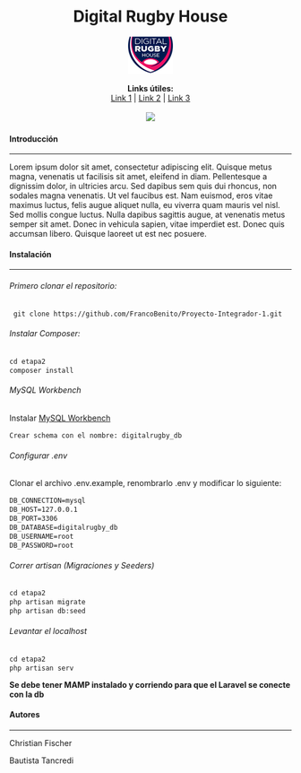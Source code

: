 <center> <h1>Digital Rugby House</h1> </center>

<center> <img src="/etapa2/public/images/drh_logo80.png"> </center>

<p align="center">
  <b>Links útiles:</b><br>
  <a href="#">Link 1</a> |
  <a href="#">Link 2</a> |
  <a href="#">Link 3</a>
  <br><br>
  <img src="https://media.giphy.com/media/pNZcFyDjxOawU/giphy.gif">
</p>

<h4> Introducción </h4>

---

<p> 
Lorem ipsum dolor sit amet, consectetur adipiscing elit. Quisque metus magna, venenatis ut facilisis sit amet, eleifend in diam. Pellentesque a dignissim dolor, in ultricies arcu. Sed dapibus sem quis dui rhoncus, non sodales magna venenatis. Ut vel faucibus est. Nam euismod, eros vitae maximus luctus, felis augue aliquet nulla, eu viverra quam mauris vel nisl. Sed mollis congue luctus. Nulla dapibus sagittis augue, at venenatis metus semper sit amet. Donec in vehicula sapien, vitae imperdiet est. Donec quis accumsan libero. Quisque laoreet ut est nec posuere.  </p>

<h4> Instalación </h4>

---

<h6>  Primero clonar el repositorio: </h6>

```
 git clone https://github.com/FrancoBenito/Proyecto-Integrador-1.git 
```

<h6> Instalar Composer: </h6>

```
cd etapa2
composer install
```

<h6> MySQL Workbench </h6>

Instalar <a href="https://www.mysql.com/products/workbench/">MySQL Workbench</a>

```
Crear schema con el nombre: digitalrugby_db
```

<h6> Configurar .env </h6>

<p>Clonar el archivo .env.example, renombrarlo .env y modificar lo siguiente:</p>

```
DB_CONNECTION=mysql
DB_HOST=127.0.0.1
DB_PORT=3306
DB_DATABASE=digitalrugby_db
DB_USERNAME=root
DB_PASSWORD=root
```

<h6> Correr artisan (Migraciones y Seeders) </h6>

```
cd etapa2
php artisan migrate
php artisan db:seed
```
<h6> Levantar el localhost </h6>

```
cd etapa2
php artisan serv
```

**Se debe tener MAMP instalado y corriendo para que el Laravel se conecte con la db**

<h4> Autores </h4>

---

<p>Christian Fischer</p>
<p>Bautista Tancredi</p>
